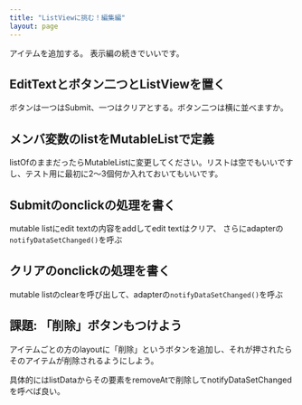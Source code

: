 ```yaml
---
title: "ListViewに挑む！編集編"
layout: page
---
```

アイテムを追加する。
表示編の続きでいいです。

## EditTextとボタン二つとListViewを置く

ボタンは一つはSubmit、一つはクリアとする。ボタン二つは横に並べますか。

## メンバ変数のlistをMutableListで定義

listOfのままだったらMutableListに変更してください。リストは空でもいいですし、テスト用に最初に2〜3個何か入れておいてもいいです。

## Submitのonclickの処理を書く

mutable listにedit textの内容をaddしてedit textはクリア、
さらにadapterの`notifyDataSetChanged()`を呼ぶ

## クリアのonclickの処理を書く

mutable listのclearを呼び出して、adapterの`notifyDataSetChanged()`を呼ぶ

## 課題: 「削除」ボタンもつけよう

アイテムごとの方のlayoutに「削除」というボタンを追加し、それが押されたらそのアイテムが削除されるようにしよう。

具体的にはlistDataからその要素をremoveAtで削除してnotifyDataSetChangedを呼べば良い。